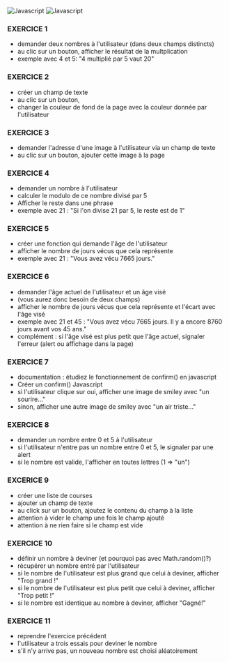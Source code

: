 ![Javascript](https://i.gifer.com/8OGO.gif)
![Javascript](https://htmlpreview.github.io/?https://github.com/SeriousJack666/Exos-Javascript-Serie/blob/master/index.html)


### EXERCICE 1
* demander deux nombres à l'utilisateur (dans deux champs distincts)
* au clic sur un bouton, afficher le résultat de la multplication
* exemple avec 4 et 5: "4 multiplié par 5 vaut 20"

### EXERCICE 2
* créer un champ de texte
* au clic sur un bouton,
* changer la couleur de fond de la page avec la couleur donnée par l'utilisateur

### EXERCICE 3
* demander l'adresse d'une image à l'utilisateur via un champ de texte
* au clic sur un bouton, ajouter cette image à la page

### EXERCICE 4
* demander un nombre à l'utilisateur
* calculer le modulo de ce nombre divisé par 5
* Afficher le reste dans une phrase
* exemple avec 21 : "Si l'on divise 21 par 5, le reste est de 1" 

### EXERCICE 5
* créer une fonction qui demande l'âge de l'utilisateur
* afficher le nombre de jours vécus que cela représente
* exemple avec 21 : "Vous avez vécu 7665 jours."

### EXERCICE 6
* demander l'âge actuel de l'utilisateur et un âge visé
* (vous aurez donc besoin de deux champs)
* afficher le nombre de jours vécus que cela représente et l'écart avec l'âge visé
* exemple avec 21 et 45 : "Vous avez vécu 7665 jours. Il y a encore 8760 jours avant vos 45 ans."
* complément : si l'âge visé est plus petit que l'âge actuel, signaler l'erreur (alert ou affichage dans la page)

### EXERCICE 7
* documentation : étudiez le fonctionnement de confirm() en javascript
* Créer un confirm() Javascript
* si l'utilisateur clique sur oui, afficher une image de smiley avec "un sourire..."
* sinon, afficher une autre image de smiley avec "un air triste..."

### EXERCICE 8
* demander un nombre entre 0 et 5 à l'utilisateur
* si l'utilisateur n'entre pas un nombre entre 0 et 5, le signaler par une alert
* si le nombre est valide, l'afficher en toutes lettres (1 => "un")

### EXCERICE 9
* créer une liste de courses
* ajouter un champ de texte
* au click sur un bouton, ajoutez le contenu du champ à la liste
* attention à vider le champ une fois le champ ajouté
* attention à ne rien faire si le champ est vide

### EXERCICE 10
* définir un nombre à deviner (et pourquoi pas avec Math.random()?)
* récupérer un nombre entré par l'utilisateur
* si le nombre de l'utilisateur est plus grand que celui à deviner, afficher "Trop grand !"
* si le nombre de l'utilisateur est plus petit que celui à deviner, afficher "Trop petit !"
* si le nombre est identique au nombre à deviner, afficher "Gagné!"

### EXERCICE 11
* reprendre l'exercice précédent
* l'utilisateur a trois essais pour deviner le nombre
* s'il n'y arrive pas, un nouveau nombre est choisi aléatoirement
